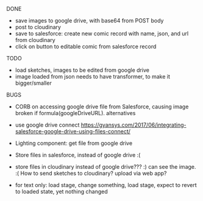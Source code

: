DONE
- save images to google drive, with base64 from POST body
- post to cloudinary
- save to salesforce: create new comic record with name, json, and url from cloudinary 
- click on button to editable comic from salesforce record

TODO
- load sketches, images to be edited from google drive
- image loaded from json needs to have transformer, to make it bigger/smaller

BUGS
- CORB on accessing google drive file from Salesforce, causing image broken if formula(googleDriveURL). alternatives
- use google drive connect https://gyansys.com/2017/06/integrating-salesforce-google-drive-using-files-connect/
- Lighting component: get file from google drive
- Store files in salesforce, instead of google drive :(
- store files in cloudinary instead of google drive??? :) can see the image. :( How to send sketches to cloudinary? upload via web app?

- for text only: load stage, change something, load stage, expect to revert to loaded state, yet nothing changed